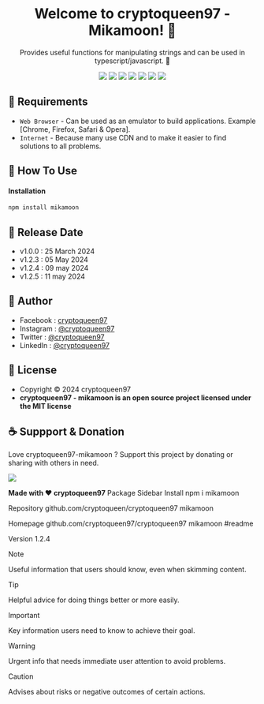 <h1 align="center">Welcome to cryptoqueen97 - Mikamoon! 👋 </h1>

<p align="center">Provides useful functions for manipulating strings and can be used in typescript/javascript. 💖 </p>

<p align="center">
<img src="https://img.shields.io/github/contributors/cryptoqueen97/cryptoqueen97-mikamoon?style=flat-square">
<img src="https://img.shields.io/github/issues/cryptoqueen97/cryptoqueen97-mikamoon?style=flat-square">
<img src="https://img.shields.io/github/stars/cryptoqueen97/cryptoqueen97-mikamoon?style=flat-square"> 
<img src="https://img.shields.io/github/forks/cryptoqueen97/cryptoqueen97-mikamoon?style=flat-square">
<img src="https://img.shields.io/github/last-commit/cryptoqueen97/onedionys-string-utils.svg?style=flat-square">
<img src="https://img.shields.io/github/languages/code-size/cryptoqueen97/cryptoqueen97-mikamoom?style=flat-square">
<img src="https://img.shields.io/github/license/cryptoqueen97-mikamoon/cryptoqueen97-mikamoom?style=flat-square">
</p>

## 💾 Requirements

* `Web Browser` - Can be used as an emulator to build applications. Example [Chrome, Firefox, Safari & Opera].
* `Internet` - Because many use CDN and to make it easier to find solutions to all problems.

## 🎯 How To Use

#### Installation

```bash
npm install mikamoon
```


## 📆 Release Date

* v1.0.0 : 25 March 2024
* v1.2.3 : 05 May 2024
* v1.2.4 : 09 may 2024
* v1.2.5 : 11 may 2024
## 🧑 Author

* Facebook : <a href="https://www.facebook.com/cryptoqueen97"> cryptoqueen97</a>
* Instagram : <a href="https://www.instagram.com/cryptoqueen97/"> @cryptoqueen97</a>
* Twitter : <a href="https://twitter.com/cryptoqueen97"> @cryptoqueen97</a>
* LinkedIn :  <a href="https://www.linkedin.com/in/cryptoqueen97/"> @cryptoqueen97</a>

## 📝 License

* Copyright © 2024 cryptoqueen97
* **cryptoqueen97 - mikamoon is an open source project licensed under the MIT license**

## ☕️ Suppport & Donation

Love cryptoqueen97-mikamoon ? Support this project by donating or sharing with others in need.

<a href="https://www.buymeacoffee.com/cryptoqueen97"><img src="https://img.shields.io/badge/Buy_Me_A_Coffee-FFDD00?style=for-the-badge&logo=buy-me-a-coffee&logoColor=black"/> </a>

**Made with ❤️ cryptoqueen97**
Package Sidebar
Install
npm i mikamoon

Repository
github.com/cryptoqueen/cryptoqueen97 mikamoon

Homepage
github.com/cryptoqueen97/cryptoqueen97 mikamoon #readme

Version
1.2.4 

> [!NOTE]
> Useful information that users should know, even when skimming content.

> [!TIP]
> Helpful advice for doing things better or more easily.

> [!IMPORTANT]
> Key information users need to know to achieve their goal.

> [!WARNING]
> Urgent info that needs immediate user attention to avoid problems.

> [!CAUTION]
> Advises about risks or negative outcomes of certain actions.



